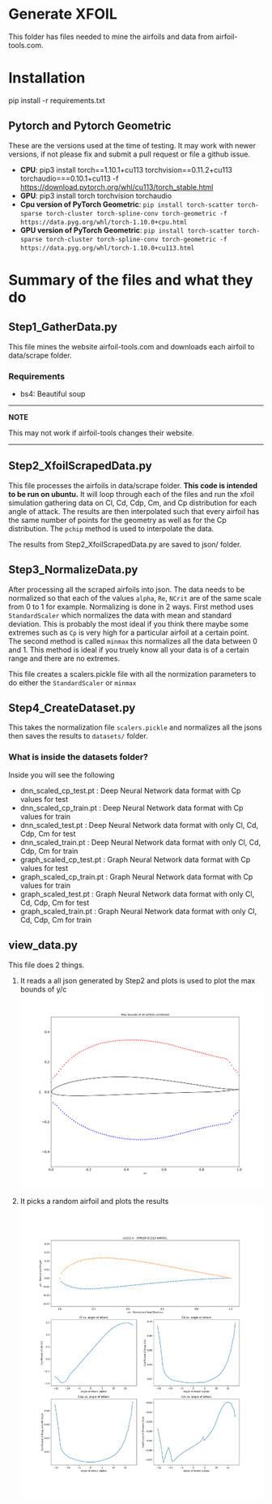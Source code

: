 # Generate XFOIL
This folder has files needed to mine the airfoils and data from airfoil-tools.com.

# Installation
pip install -r requirements.txt

## Pytorch and Pytorch Geometric
These are the versions used at the time of testing. It may work with newer versions, if not please fix and submit a pull request or file a github issue. 

- **CPU**: pip3 install torch==1.10.1+cu113 torchvision==0.11.2+cu113 torchaudio===0.10.1+cu113 -f https://download.pytorch.org/whl/cu113/torch_stable.html
- **GPU**: pip3 install torch torchvision torchaudio
- **Cpu version of PyTorch Geometric**: `pip install torch-scatter torch-sparse torch-cluster torch-spline-conv torch-geometric -f https://data.pyg.org/whl/torch-1.10.0+cpu.html`
- **GPU version of PyTorch Geometric**: `pip install torch-scatter torch-sparse torch-cluster torch-spline-conv torch-geometric -f https://data.pyg.org/whl/torch-1.10.0+cu113.html`

# Summary of the files and what they do
## Step1_GatherData.py
This file mines the website airfoil-tools.com and downloads each airfoil to data/scrape folder.

### Requirements
- bs4: Beautiful soup 

---
**NOTE**

This may not work if airfoil-tools changes their website. 

---

## Step2_XfoilScrapedData.py
This file processes the airfoils in data/scrape folder. **This code is intended to be run on ubuntu.** It will loop through each of the files and run the xfoil simulation gathering data on Cl, Cd, Cdp, Cm, and Cp distribution for each angle of attack. The results are then interpolated such that every airfoil has the same number of points for the geometry as well as for the Cp distribution. The `pchip` method is used to interpolate the data. 

The results from Step2_XfoilScrapedData.py are saved to json/ folder. 

## Step3_NormalizeData.py
After processing all the scraped airfoils into json. The data needs to be normalized so that each of the values `alpha`, `Re`, `NCrit` are of the same scale from 0 to 1 for example. Normalizing is done in 2 ways. First method uses `StandardScaler` which normalizes the data with mean and standard deviation. This is probably the most ideal if you think there maybe some extremes such as `Cp` is very high for a particular airfoil at a certain point. The second method is called `minmax` this normalizes all the data between 0 and 1. This method is ideal if you truely know all your data is of a certain range and there are no extremes.

This file creates a scalers.pickle file with all the normization parameters to do either the `StandardScaler` or `minmax`

## Step4_CreateDataset.py
This takes the normalization file `scalers.pickle` and normalizes all the jsons then saves the results to `datasets/` folder. 

### What is inside the datasets folder?
Inside you will see the following
- dnn_scaled_cp_test.pt : Deep Neural Network data format with Cp values for test
- dnn_scaled_cp_train.pt : Deep Neural Network data format with Cp values for train
- dnn_scaled_test.pt : Deep Neural Network data format with only Cl, Cd, Cdp, Cm for test
- dnn_scaled_train.pt : Deep Neural Network data format with only Cl, Cd, Cdp, Cm for train
- graph_scaled_cp_test.pt : Graph Neural Network data format with Cp values for test
- graph_scaled_cp_train.pt : Graph Neural Network data format with Cp values for train
- graph_scaled_test.pt : Graph Neural Network data format with only Cl, Cd, Cdp, Cm for test
- graph_scaled_train.pt : Graph Neural Network data format with only Cl, Cd, Cdp, Cm for train

## view_data.py
This file does 2 things.
1. It reads a all json generated by Step2 and plots is used to plot the max bounds of y/c
![](airfoil_max_bounds.png)


2. It picks a random airfoil and plots the results 
![](random_airfoil.png)